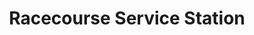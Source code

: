 ---
title: "Racecourse Service Station"
url: /mallow/racecourse-service-station/
shop: convenience
---